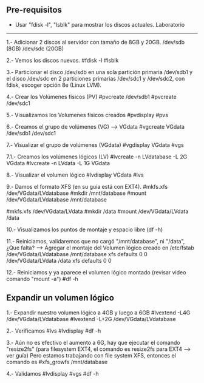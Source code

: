 Pre-requisitos
--------------
- Usar "fdisk -l", "lsblk" para mostrar los discos actuales.
Laboratorio
------------
1.- Adicionar 2 discos al servidor con tamaño de 8GB y 20GB.
/dev/sdb   (8GB)
/dev/sdc   (20GB)

2.- Vemos los discos nuevos.
#fdisk -l 
#lsblk

3.- Particionar el disco /dev/sdb en una sola partición primaria /dev/sdb1 y el disco /dev/sdc en 2 particiones primarias /dev/sdc1 y /dev/sdc2, con fdisk, escoger opción 8e (Linux LVM).

4.- Crear los Volúmenes físicos (PV)
#pvcreate /dev/sdb1
#pvcreate /dev/sdc1
	
5.- Visualizamos los Volumenes físicos creados
#pvdisplay
#pvs

6.- Creamos el grupo de volúmenes (VG) --> VGdata
#vgcreate VGdata /dev/sdb1 /dev/sdc1

7.- Visualizar el grupo de volúmenes (VGdata)
#vgdisplay VGdata
#vgs

7.1.- Creamos los volúmenes lógicos (LV)
#lvcreate -n LVdatabase -L 2G VGdata
#lvcreate -n LVdata -L 1G VGdata

8.- Visualizar el volumen lógico
#lvdisplay VGdata
#lvs

9.- Damos el formato XFS (en su guía está con EXT4).
#mkfs.xfs /dev/VGdata/LVdatabase
#mkdir /mnt/database
#mount /dev/VGdata/LVdatabase /mnt/database

#mkfs.xfs /dev/VGdata/LVdata
#mkdir /data
#mount /dev/VGdata/LVdata /data

10.- Visualizamos los puntos de montaje y espacio libre (df -h)

11.- Reiniciamos, validaremos que no cargó "/mnt/database", ni "/data", ¿Que falta?
--> Agregar el montaje del Volumen lógico creado en /etc/fstab
/dev/VGdata/LVdatabase /mnt/database xfs defaults 0 0
/dev/VGdata/LVdata /data xfs defaults 0 0

12.- Reiniciamos y ya aparece el volumen lógico montado (revisar video comando "mount -a")
#df -h

Expandir un volumen lógico
---------------------------
1.- Expandir nuestro volumen lógico a 4GB y luego a 6GB
#lvextend -L4G /dev/VGdata/LVdatabase
#lvextend -L+2G /dev/VGdata/LVdatabase

2.- Verificamos
#lvs
#lvdisplay
#df -h

3.- Aún no es efectivo el aumento a 6G, hay que ejecutar el comando "resize2fs" (para filesystem EXT4, el comando es resize2fs para EXT4 --> ver guía)
Pero estamos trabajando con file system XFS, entonces el comando es
#xfs_growfs /mnt/database

4.- Validamos
#lvdisplay
#vgs
#df -h





